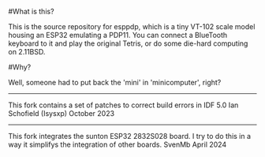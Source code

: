 #What is this?

This is the source repository for esppdp, which is a tiny VT-102 scale model housing an
ESP32 emulating a PDP11. You can connect a BlueTooth keyboard to it and play the
original Tetris, or do some die-hard computing on 2.11BSD.

#Why?

Well, someone had to put back the 'mini' in 'minicomputer', right?

---

This fork contains a set of patches to correct build errors in IDF 5.0
Ian Schofield (Isysxp)
October 2023

---

This fork integrates the sunton ESP32 2832S028 board. I try to do this in a way it simplifys the integration of other boards.
SvenMb
April 2024

